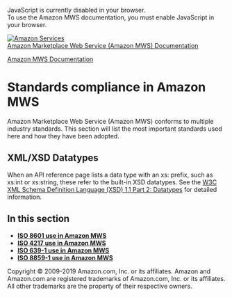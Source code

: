 <div id="MWSDX_noscript">

JavaScript is currently disabled in your browser.  
To use the Amazon MWS documentation, you must enable JavaScript in your
browser.

</div>

<div id="MWSDX_divtop">

[![Amazon
Services](https://images-na.ssl-images-amazon.com/images/G/08/mwsportal/fr_FR/amazonservices.gif "Amazon Services")](http://services.amazon.fr)  
<span id="MWSDX_titlebar">[Amazon Marketplace Web Service (Amazon MWS)
Documentation](https://developer.amazonservices.fr/gp/mws/docs.html)</span>

</div>

<div id="MWSDX_divbottom">

<div id="MWSDX_divleft">

<div id="MWSDX_toc">

</div>

</div>

<div id="MWSDX_divright">

<div id="MWSDX_content">

<span id="MWSDX_breadcrumbs">[Amazon MWS
Documentation](https://developer.amazonservices.fr/gp/mws/docs.html)</span>

<div id="DG_StandardsCompliance" class="nested0">

Standards compliance in <span class="ph">Amazon MWS</span>
==========================================================

<div class="body">

<span class="ph">Amazon Marketplace Web Service (Amazon MWS)</span>
conforms to multiple industry standards. This section will list the most
important standards used here and how they have been adopted.

<div class="section">

XML/XSD Datatypes
-----------------

When an API reference page lists a data type with an xs: prefix, such as
<span class="keyword">xs:int</span> or <span
class="keyword">xs:string</span>, these refer to the built-in XSD
datatypes. See the
<a href="https://www.w3.org/TR/xmlschema11-2/#built-in-datatypes" class="xref">W3C XML Schema Definition Language (XSD) 1.1 Part 2: Datatypes</a>
for detailed information.

</div>

</div>

<div class="related-links">

In this section
---------------

-   **[ISO 8601 use in Amazon MWS](../dev_guide/DG_ISO8601.md)**  
-   **[ISO 4217 use in Amazon MWS](../dev_guide/DG_ISO4217.md)**  
-   **[ISO 639-1 use in Amazon MWS](../dev_guide/DG_ISO639.md)**  
-   **[ISO 8859-1 use in Amazon MWS](../dev_guide/DG_ISO8859.md)**  

</div>

</div>

<div id="MWSDX_footer">

Copyright © 2009-2019 Amazon.com, Inc. or its affiliates. Amazon and
Amazon.com are registered trademarks of Amazon.com, Inc. or its
affiliates. All other trademarks are the property of their respective
owners.

</div>

</div>

</div>

<div style="clear: both;">

</div>

</div>

